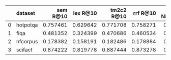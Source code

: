 |    | dataset   |   sem R@10 |   lex R@10 |   tm2c2 R@10 |   rrf R@10 |   sem NDCG@10 |   lex NDCG@10 |   tm2c2 NDCG@10 |   rrf NDCG@10 |
|---:|:----------|-----------:|-----------:|-------------:|-----------:|--------------:|--------------:|----------------:|--------------:|
|  0 | hotpotqa  |   0.757461 |   0.629642 |     0.771708 |   0.758271 |      0.725882 |      0.602216 |        0.747068 |      0.722792 |
|  1 | fiqa      |   0.481352 |   0.324399 |     0.470686 |   0.460534 |      0.406231 |      0.253635 |        0.389729 |      0.370492 |
|  2 | nfcorpus  |   0.178382 |   0.158191 |     0.182486 |   0.178884 |      0.373546 |      0.326787 |        0.38008  |      0.371343 |
|  3 | scifact   |   0.874222 |   0.819778 |     0.887444 |   0.873278 |      0.740391 |      0.691075 |        0.748373 |      0.745161 |